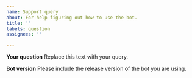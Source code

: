 ```yaml
---
name: Support query
about: For help figuring out how to use the bot.
title: ''
labels: question
assignees: ''

---
```


**Your question**
Replace this text with your query.

**Bot version**
Please include the release version of the bot you are using.
